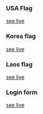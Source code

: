 ### USA Flag
<a href="https://rahila-hussaini.github.io/Mini-html-css-projects/USA flag" target="_blank">see live</a>
### Korea flag
<a href="https://rahila-hussaini.github.io/Mini-html-css-projects/Korea flag" target="_blank">see live</a>
### Laos flag
<a href="https://rahila-hussaini.github.io/Mini-html-css-projects/Laos flag" target="_blank">see live</a>
### Login form
<a href="https://rahila-hussaini.github.io/Mini-html-css-projects/Login form" target="_blank">see live</a>

